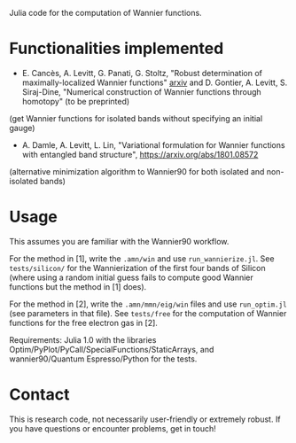 Julia code for the computation of Wannier functions.

# Functionalities implemented
- E. Cancès, A. Levitt, G. Panati, G. Stoltz, "Robust determination of maximally-localized Wannier functions" [arxiv](https://arxiv.org/abs/1605.07201) and D. Gontier, A. Levitt, S. Siraj-Dine, "Numerical construction of Wannier functions through homotopy" (to be preprinted)

(get Wannier functions for isolated bands without specifying an initial gauge)

- A. Damle, A. Levitt, L. Lin, "Variational formulation for Wannier functions with entangled band structure", https://arxiv.org/abs/1801.08572

(alternative minimization algorithm to Wannier90 for both isolated and non-isolated bands)

# Usage
This assumes you are familiar with the Wannier90 workflow.

For the method in [1], write the `.amn/win` and use `run_wannierize.jl`. See `tests/silicon/` for the Wannierization of the first four bands of Silicon (where using a random initial guess fails to compute good Wannier functions but the method in [1] does).

For the method in [2], write the `.amn/mmn/eig/win` files and use `run_optim.jl` (see parameters in that file). See `tests/free` for the computation of Wannier functions for the free electron gas in [2].

Requirements: Julia 1.0 with the libraries Optim/PyPlot/PyCall/SpecialFunctions/StaticArrays, and wannier90/Quantum Espresso/Python for the tests.

# Contact
This is research code, not necessarily user-friendly or extremely robust. If you have questions or encounter problems, get in touch!
